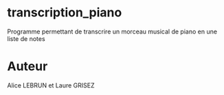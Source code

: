 # transcription_piano
Programme permettant de transcrire un morceau musical de piano en une liste de notes
# Auteur
Alice LEBRUN et Laure GRISEZ